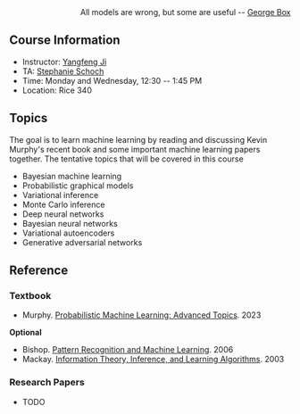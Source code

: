 <!--- # CS 8501 Advanced Topics in Machine Learning --->

<div style="text-align: right">All models are wrong, but some are useful -- <a href="https://en.wikipedia.org/wiki/All_models_are_wrong">George Box</a></div>


## Course Information

- Instructor: [Yangfeng Ji](https://yangfengji.net/)
- TA: [Stephanie Schoch](https://stephanieschoch.com/)
- Time: Monday and Wednesday, 12:30 -- 1:45 PM
- Location: Rice 340


## Topics

The goal is to learn machine learning by reading and discussing Kevin Murphy's recent book and some important machine learning papers together. The tentative topics that will be covered in this course

- Bayesian machine learning
- Probabilistic graphical models
- Variational inference
- Monte Carlo inference
- Deep neural networks
- Bayesian neural networks
- Variational autoencoders
- Generative adversarial networks

## Reference

### Textbook

- Murphy. [Probabilistic Machine Learning: Advanced Topics](https://probml.github.io/pml-book/book2.html). 2023

**Optional**

- Bishop. [Pattern Recognition and Machine Learning](https://www.microsoft.com/en-us/research/uploads/prod/2006/01/Bishop-Pattern-Recognition-and-Machine-Learning-2006.pdf). 2006
- Mackay. [Information Theory, Inference, and Learning Algorithms](https://www.inference.org.uk/itprnn/book.pdf). 2003

### Research Papers

- TODO
